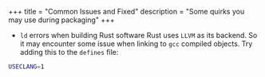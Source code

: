 +++
title = "Common Issues and Fixed"
description = "Some quirks you may use during packaging"
+++

* `ld` errors when building Rust software
Rust uses `LLVM` as its backend. So it may encounter some issue when linking to `gcc` compiled objects. Try adding this to the `defines` file:

```bash
USECLANG=1
```
